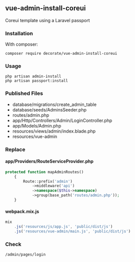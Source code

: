 
## vue-admin-install-coreui 
Coreui template using a Laravel passport

### Installation

With composer:

    composer require decorate/vue-admin-install-coreui
   
### Usage

    php artisan admin-install
    php artisan passport:install
    
### Published Files

- database/migrations/create_admin_table
- database/seeds/AdminsSeeder.php
- routes/admin.php
- app/Http/Controllers/Admin/LoginController.php
- app/Models/Admin.php
- resources/views/admin/index.blade.php
- resources/vue-admin

### Replace

#### app/Providers/RouteServiceProvider.php
    
```php
protected function mapAdminRoutes()
    {
        Route::prefix('admin')
            ->middleware('api')
            ->namespace($this->namespace)
            ->group(base_path('routes/admin.php'));
    }
```
     
#### webpack.mix.js

```js
mix
    .js('resources/js/app.js', 'public/dist/js')
    .js('resources/vue-admin/main.js', 'public/dist/js')
```

### Check
    /admin/pages/login